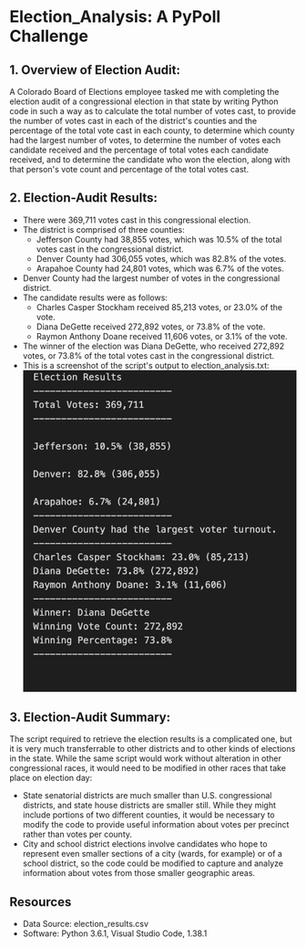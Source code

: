 # Election_Analysis: A PyPoll Challenge

## 1. Overview of Election Audit:
A Colorado Board of Elections employee tasked me with completing the election audit of a congressional election in that state by writing Python code in such a way  as to calculate the total number of votes cast, to provide the number of votes cast in each of the district's counties and the percentage of the total vote cast in each county, to determine which county had the largest number of votes, to determine the number of votes each candidate received and the percentage of total votes each candidate received, and to determine the candidate who won the election, along with that person's vote count and percentage of the total votes cast.

## 2. Election-Audit Results:
- There were 369,711 votes cast in this congressional election.
- The district is comprised of three counties:
  - Jefferson County had 38,855 votes, which was 10.5% of the total votes cast in the congressional district.
  - Denver County had 306,055 votes, which was 82.8% of the votes.
  - Arapahoe County had 24,801 votes, which was 6.7% of the votes.
- Denver County had the largest number of votes in the congressional district.
- The candidate results were as follows:
  - Charles Casper Stockham received 85,213 votes, or 23.0% of the vote. 
  - Diana DeGette received 272,892 votes, or 73.8% of the vote.
  - Raymon Anthony Doane received 11,606 votes, or 3.1% of the vote.
- The winner of the election was Diana DeGette, who received 272,892 votes, or 73.8% of the total votes cast in the congressional district.
- This is a screenshot of the script's output to election_analysis.txt:
![Election Results Screenshot.png](https://github.com/JGGall/Election_Analysis/blob/main/Resources/Election%20Results%20Screenshot.png)


## 3. Election-Audit Summary:
The script required to retrieve the election results is a complicated one, but it is very much transferrable to other districts and to other kinds of elections in the state. While the same script would work without alteration in other congressional races, it would need to be modified in other races that take place on election day:
- State senatorial districts are much smaller than U.S. congressional districts, and state house districts are smaller still. While they might include portions of two different counties, it would be necessary to modify the code to provide useful information about votes per precinct rather than votes per county.
- City and school district elections involve candidates who hope to represent even smaller sections of a city (wards, for example) or of a school district, so the code could be modified to capture and analyze information about votes from those smaller geographic areas.

## Resources
- Data Source: election_results.csv
- Software: Python 3.6.1, Visual Studio Code, 1.38.1

